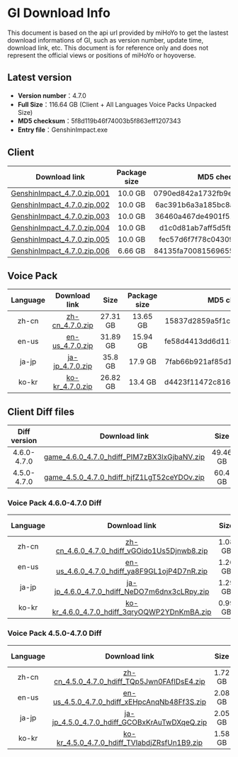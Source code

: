 # GI Download Info

This document is based on the api url provided by miHoYo to get the lastest download informations of GI, such as version number, update time, download link, etc. This document is for reference only and does not represent the official views or positions of miHoYo or hoyoverse.

## Latest version

- **Version number**：4.7.0
- **Full Size**：116.64 GB (Client + All Languages Voice Packs Unpacked Size)
- **MD5 checksum**：5f8d119b46f74003b5f863eff1207343
- **Entry file**：GenshinImpact.exe

## Client

| Download link | Package size | MD5 checksum |
| :---: | :---: | :---: |
| [GenshinImpact_4.7.0.zip.001](https://autopatchhk.yuanshen.com/client_app/download/pc_zip/20240524181522_P7n5afVhY8WeoVZb/GenshinImpact_4.7.0.zip.001) | 10.0 GB | 0790ed842a1732fb9e5530a826828440 |
| [GenshinImpact_4.7.0.zip.002](https://autopatchhk.yuanshen.com/client_app/download/pc_zip/20240524181522_P7n5afVhY8WeoVZb/GenshinImpact_4.7.0.zip.002) | 10.0 GB | 6ac391b6a3a185bc8ab1e431f67ecd25 |
| [GenshinImpact_4.7.0.zip.003](https://autopatchhk.yuanshen.com/client_app/download/pc_zip/20240524181522_P7n5afVhY8WeoVZb/GenshinImpact_4.7.0.zip.003) | 10.0 GB | 36460a467de4901f517f8ed9be6b877c |
| [GenshinImpact_4.7.0.zip.004](https://autopatchhk.yuanshen.com/client_app/download/pc_zip/20240524181522_P7n5afVhY8WeoVZb/GenshinImpact_4.7.0.zip.004) | 10.0 GB | d1c0d81ab7aff5d5fb490cff20b9b87f |
| [GenshinImpact_4.7.0.zip.005](https://autopatchhk.yuanshen.com/client_app/download/pc_zip/20240524181522_P7n5afVhY8WeoVZb/GenshinImpact_4.7.0.zip.005) | 10.0 GB | fec57d6f7f78c04309f16dfc2207cd6f |
| [GenshinImpact_4.7.0.zip.006](https://autopatchhk.yuanshen.com/client_app/download/pc_zip/20240524181522_P7n5afVhY8WeoVZb/GenshinImpact_4.7.0.zip.006) | 6.66 GB | 84135fa7008156965514a6ec99c55c66 |

## Voice Pack

| Language | Download link | Size | Package size | MD5 checksum |
| :---: | :---: | :---: | :---: | :---: |
| zh-cn | [zh-cn_4.7.0.zip](https://autopatchhk.yuanshen.com/client_app/download/pc_zip/20240524181522_P7n5afVhY8WeoVZb/Audio_Chinese_4.7.0.zip) | 27.31 GB | 13.65 GB | 15837d2859a5f1c997bd0a85c8f4d630 |
| en-us | [en-us_4.7.0.zip](https://autopatchhk.yuanshen.com/client_app/download/pc_zip/20240524181522_P7n5afVhY8WeoVZb/Audio_English(US)_4.7.0.zip) | 31.89 GB | 15.94 GB | fe58d4413dd6d1159bb345746a69c3aa |
| ja-jp | [ja-jp_4.7.0.zip](https://autopatchhk.yuanshen.com/client_app/download/pc_zip/20240524181522_P7n5afVhY8WeoVZb/Audio_Japanese_4.7.0.zip) | 35.8 GB | 17.9 GB | 7fab66b921af85d1065724d196488beb |
| ko-kr | [ko-kr_4.7.0.zip](https://autopatchhk.yuanshen.com/client_app/download/pc_zip/20240524181522_P7n5afVhY8WeoVZb/Audio_Korean_4.7.0.zip) | 26.82 GB | 13.4 GB | d4423f11472c816b842d95dfd05044dd |

## Client Diff files

| Diff version | Download link | Size | Package size | MD5 checksum |
| :---: | :---: | :---: | :---: | :---: |
| 4.6.0-4.7.0 | [game_4.6.0_4.7.0_hdiff_PIM7zBX3lxGjbaNV.zip](https://autopatchhk.yuanshen.com/client_app/update/hk4e_global/10/game_4.6.0_4.7.0_hdiff_PIM7zBX3lxGjbaNV.zip) | 49.46 GB | 24.36 GB | 5E6E400E6F8C9EFC4B0F5B2609EDEAC1 |
| 4.5.0-4.7.0 | [game_4.5.0_4.7.0_hdiff_hjfZ1LgT52ceYDOv.zip](https://autopatchhk.yuanshen.com/client_app/update/hk4e_global/10/game_4.5.0_4.7.0_hdiff_hjfZ1LgT52ceYDOv.zip) | 60.4 GB | 29.8 GB | C137E40DFB506146D05ADB294A5D6316 |

### Voice Pack  4.6.0-4.7.0 Diff

| Language | Download link | Size | Package size | MD5 checksum |
| :---: | :---: | :---: | :---: | :---: |
| zh-cn | [zh-cn_4.6.0_4.7.0_hdiff_vGOido1Us5Djnwb8.zip](https://autopatchhk.yuanshen.com/client_app/update/hk4e_global/10/zh-cn_4.6.0_4.7.0_hdiff_vGOido1Us5Djnwb8.zip) | 1.08 GB | 0.5 GB | 583A7CB93F7D0651AF20DC2CA16F8B24 |
| en-us | [en-us_4.6.0_4.7.0_hdiff_ya8F9GL1ojP4D7nR.zip](https://autopatchhk.yuanshen.com/client_app/update/hk4e_global/10/en-us_4.6.0_4.7.0_hdiff_ya8F9GL1ojP4D7nR.zip) | 1.26 GB | 0.59 GB | CB9DCDDC80CF3E336C280C05F67627D2 |
| ja-jp | [ja-jp_4.6.0_4.7.0_hdiff_NeDO7m6dnx3cLRpy.zip](https://autopatchhk.yuanshen.com/client_app/update/hk4e_global/10/ja-jp_4.6.0_4.7.0_hdiff_NeDO7m6dnx3cLRpy.zip) | 1.29 GB | 0.57 GB | 8406125F361FC533E3B174E749C87B39 |
| ko-kr | [ko-kr_4.6.0_4.7.0_hdiff_3qryOQWP2YDnKmBA.zip](https://autopatchhk.yuanshen.com/client_app/update/hk4e_global/10/ko-kr_4.6.0_4.7.0_hdiff_3qryOQWP2YDnKmBA.zip) | 0.99 GB | 0.45 GB | A2C6D59146EC07F05F5A003FF93AA6E0 |

### Voice Pack  4.5.0-4.7.0 Diff

| Language | Download link | Size | Package size | MD5 checksum |
| :---: | :---: | :---: | :---: | :---: |
| zh-cn | [zh-cn_4.5.0_4.7.0_hdiff_TQp5Jwn0FAfIDsE4.zip](https://autopatchhk.yuanshen.com/client_app/update/hk4e_global/10/zh-cn_4.5.0_4.7.0_hdiff_TQp5Jwn0FAfIDsE4.zip) | 1.72 GB | 0.8 GB | 43949E7BFBE70E61877EDB0B208AB156 |
| en-us | [en-us_4.5.0_4.7.0_hdiff_xEHpcAnqNb48Ff3S.zip](https://autopatchhk.yuanshen.com/client_app/update/hk4e_global/10/en-us_4.5.0_4.7.0_hdiff_xEHpcAnqNb48Ff3S.zip) | 2.08 GB | 0.98 GB | C5B4F308BF22C7825C98538D3F774F7A |
| ja-jp | [ja-jp_4.5.0_4.7.0_hdiff_GCOBxKrAuTwDXqeQ.zip](https://autopatchhk.yuanshen.com/client_app/update/hk4e_global/10/ja-jp_4.5.0_4.7.0_hdiff_GCOBxKrAuTwDXqeQ.zip) | 2.05 GB | 0.9 GB | A6316C5733169A4F5B80A40CECC0653A |
| ko-kr | [ko-kr_4.5.0_4.7.0_hdiff_TVIabdjZRsfUn1B9.zip](https://autopatchhk.yuanshen.com/client_app/update/hk4e_global/10/ko-kr_4.5.0_4.7.0_hdiff_TVIabdjZRsfUn1B9.zip) | 1.58 GB | 0.72 GB | AC8E76C4744DFC9E8CD8CB74BFE3EE44 |

